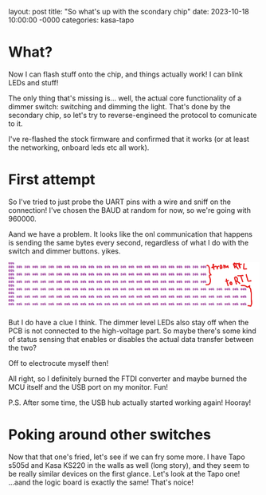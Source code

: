 layout: post
title: "So what's up with the scondary chip"
date: 2023-10-18 10:00:00 -0000
categories: kasa-tapo

# What?

Now I can flash stuff onto the chip, and things actually work! I can blink LEDs and stuff!

The only thing that's missing is... well, the actual core functionality of a dimmer switch: switching and dimming the light. That's done by the secondary chip, so let's try to reverse-engineed the protocol to comunicate to it.

I've re-flashed the stock firmware and confirmed that it works (or at least the networking, onboard leds etc all work).

# First attempt

So I've tried to just probe the UART pins with a wire and sniff on the connection! I've chosen the BAUD at random for now, so we're going with 960000.

Aand we have a problem. It looks like the onl communication that happens is sending the same bytes every second, regardless of what I do with the switch and dimmer buttons. yikes.

![protocol sniff](./2023-10-17-dissecting-secondary-chip-protocol/protocol-sniff.png)

But I do have a clue I think. The dimmer level LEDs also stay off when the PCB is not connected to the high-voltage part. So maybe there's some kind of status sensing that enables or disables the actual data transfer between the two?

Off to electrocute myself then!

All right, so I definitely burned the FTDI converter and maybe burned the MCU itself and the USB port on my monitor. Fun!


P.S. After some time, the USB hub actually started working again! Hooray!

# Poking around other switches

Now that that one's fried, let's see if we can fry some more. I have Tapo s505d and Kasa KS220 in the walls as well (long story), and they seem to be really similar devices on the first glance. Let's look at the Tapo one!
...aand the logic board is exactly the same! That's noice!

